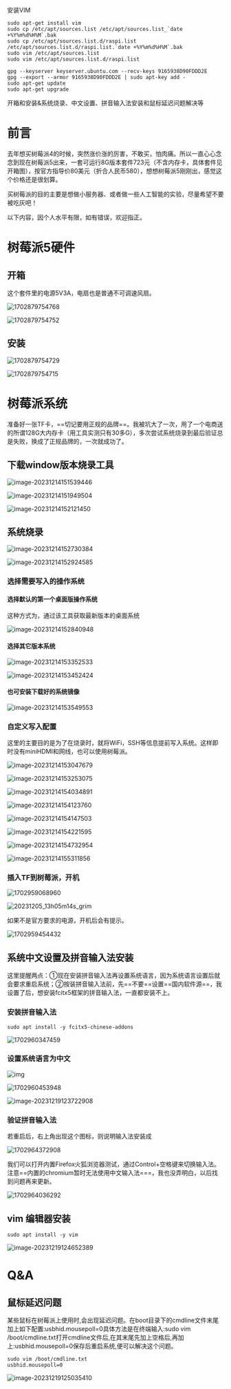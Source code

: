 安装VIM

```
sudo apt-get install vim
sudo cp /etc/apt/sources.list /etc/apt/sources.list_`date +%Y%m%d%H%M`.bak
sudo cp /etc/apt/sources.list.d/raspi.list /etc/apt/sources.list.d/raspi.list.`date +%Y%m%d%H%M`.bak
sudo vim /etc/apt/sources.list
sudo vim /etc/apt/sources.list.d/raspi.list 

gpg --keyserver keyserver.ubuntu.com --recv-keys 9165938D90FDDD2E
gpg --export --armor 9165938D90FDDD2E | sudo apt-key add -
sudo apt-get update
sudo apt-get upgrade
```

开箱和安装&系统烧录、中文设置、拼音输入法安装和鼠标延迟问题解决等

# 前言

去年想买树莓派4的时候，突然涨价涨的厉害，不敢买，怕肉痛。所以一直心心念念到现在树莓派5出来，一套可运行8G版本套件723元（不含内存卡，具体套件见开箱图），按官方指导价80美元（折合人民币580），想想树莓派5刚刚出，感觉这个价格还是很划算。

买树莓派的目的主要是想做小服务器、或者做一些人工智能的实验，尽量希望不要被吃灰吧！

以下内容，因个人水平有限，如有错误，欢迎指正。

# 树莓派5硬件

## 开箱

这个套件里的电源5V3A，电扇也是普通不可调速风扇。

![1702879754768](index.assets/1702879754768.jpg)

![1702879754752](index.assets/1702879754752.jpg)

## 安装

![1702879754729](index.assets/1702879754729.jpg)

![1702879754715](index.assets/1702879754715.jpg)

# 树莓派系统

准备好一张TF卡，==切记要用正规的品牌==。我被坑大了一次，用了一个电商送的所谓128G大内存卡（用工具实测只有30多G），多次尝试系统烧录到最后验证总是失败，换成了正规品牌的，一次就成功了。

## 下载window版本烧录工具

![image-20231214151539446](index.assets/image-20231214151539446.png)

![image-20231214151949504](index.assets/image-20231214151949504.png)

![image-20231214152121450](index.assets/image-20231214152121450.png)

## 系统烧录

![image-20231214152730384](index.assets/image-20231214152730384.png)

![image-20231214152924585](index.assets/image-20231214152924585.png)

### 选择需要写入的操作系统

#### 选择默认的第一个桌面版操作系统

这种方式为，通过该工具获取最新版本的桌面系统

![image-20231214152840948](index.assets/image-20231214152840948.png)

#### 选择其它版本系统

![image-20231214153352533](index.assets/image-20231214153352533.png)

![image-20231214153452424](index.assets/image-20231214153452424.png)

#### 也可安装下载好的系统镜像

![image-20231214153549553](index.assets/image-20231214153549553.png)

### 自定义写入配置

这里的主要目的是为了在烧录时，就将WiFi，SSH等信息提前写入系统。这样即时没有miniHDMI和网线，也可以使用树莓派。

![image-20231214153047679](index.assets/image-20231214153047679.png)

![image-20231214153253075](index.assets/image-20231214153253075.png)

![image-20231214154034891](index.assets/image-20231214154034891.png)

![image-20231214154123760](index.assets/image-20231214154123760.png)

![image-20231214154147503](index.assets/image-20231214154147503.png)

![image-20231214154221595](index.assets/image-20231214154221595.png)

![image-20231214154732954](index.assets/image-20231214154732954.png)

![image-20231214155311856](index.assets/image-20231214155311856.png)

### 插入TF到树莓派，开机

![1702959068960](index.assets/1702959068960.jpg)

![20231205_13h05m14s_grim](index.assets/20231205_13h05m14s_grim.png)

如果不是官方要求的电源，开机后会有提示。

![1702959454432](index.assets/1702959454432.png)

## 系统中文设置及拼音输入法安装

这里提醒两点：①现在安装拼音输入法再设置系统语言，因为系统语言设置后就会要求重启系统；②按装拼音输入法前，先==不要==设置==国内软件源==，我设置了后，想安装fcitx5框架的拼音输入法，一直都安装不上。

### 安装拼音输入法

```shell
sudo apt install -y fcitx5-chinese-addons
```

![1702960347459](index.assets/1702960347459.png)

### 设置系统语言为中文

![img](index.assets/062a0327deb3b1fa9576a4f4933d30e4.jpeg)

![1702960453948](index.assets/1702960453948.png)

![image-20231219123722908](index.assets/image-20231219123722908.png)

### 验证拼音输入法

若重启后，右上角出现这个图标，则说明输入法安装成

![1702964372908](index.assets/1702964372908.png)

我们可以打开内置Firefox火狐浏览器测试，通过Control+空格键来切换输入法。注意==内置的chromium暂时无法使用中文输入法===，我也没弄明白，以后找到问题再来更新。

![1702964036292](index.assets/1702964036292.jpg)

## vim 编辑器安装

```
sudo apt install -y vim
```



![image-20231219124652389](index.assets/image-20231219124652389.png)

# Q&A

## 鼠标延迟问题

某些鼠标在树莓派上使用时,会出现延迟问题。在boot目录下的cmdline文件末尾加上如下配置:usbhid.mousepoll=0具体方法是在终端输入:sudo vim /boot/cmdline.txt打开cmdline文件后,在其末尾先加上空格后,再加上:usbhid.mousepoll=0保存后重启系统,便可以解决这个问题。

```
sudo vim /boot/cmdline.txt
usbhid.mousepoll=0
```

![image-20231219125035410](index.assets/image-20231219125035410.png)



















